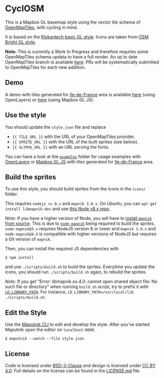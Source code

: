 CyclOSM
=======

This is a Mapbox GL basemap style using the vector tile schema of
[OpenMapTiles](https://github.com/openmaptiles/openmaptiles), with cycling in
mind.

It is based on the [Klokantech basic GL
style](https://github.com/openmaptiles/klokantech-basic-gl-style). Icons are
taken from [OSM Bright GL
style](https://github.com/openmaptiles/osm-bright-gl-style).

**Note:** This is currently a Work In Progress and therefore requires some
OpenMapTiles schema updata to have a full render. An up to date OpenMapTiles
branch is available
[here](https://github.com/Phyks/openmaptiles/tree/cyclosm). PRs will be
systematically submitted to OpenMapTiles for each new addition.


## Demo

A demo with tiles generated for
[Ile-de-France](https://en.wikipedia.org/wiki/%C3%8Ele-de-France) area is
available
[here](https://phyks.github.io/cyclosm-basic-gl-style/examples/openlayers.html)
(using OpenLayers) or
[here](https://phyks.github.io/cyclosm-basic-gl-style/examples/mapbox.html)
(using Mapbox GL JS).


## Use the style

You should update the `style.json` file and replace

* `{{ TILE_URL }}` with the URL of your OpenMapTiles
provider.
* `{{ SPRITE_URL }}` with the URL of the built sprites (see below).
* `{{ GLYPHS_URL }}` with an URL serving the fonts.

You can have a look at the [`examples`](examples/) folder for usage examples
with [OpenLayers](http://openlayers.org/) or [Mapbox GL
JS](https://www.mapbox.com/mapbox-gl-js/api/) with tiles generated for
[Ile-de-France](https://en.wikipedia.org/wiki/%C3%8Ele-de-France) area.

## Build the sprites

To use this style, you should build sprites from the icons in the `icons/`
folder.

This requires `nodejs <= 8.x` and `mapnik 3.0.x`. On Ubuntu, you can `apt-get
install libmapnik-dev` and use [this Node v8.x
repo](https://github.com/nodesource/distributions/blob/master/README.md#installation-instructions).

_Note:_ If you have a higher version of Node, you will have to [install
`mapnik` from
source](https://github.com/mapnik/mapnik/blob/master/INSTALL.md). This is due
to [`node-mapnik`](https://github.com/mapnik/node-mapnik) being required to
build the sprites. `node-mapnik@3.x` requires NodeJS version 8 or lower and
`mapnik 3.0.x` and `node-mapnik@4.X` is compatible with higher versions of
NodeJS but requires a Git version of `mapnik`.

Then, you can install the required JS dependencies with

```
$ npm install
```

and use `./scripts/build.sh` to build the sprites. Everytime you update the
icons, you should run `./scripts/build.sh` again, to rebuild the sprites.

_Note:_ If you get "Error: libmapnik.so.4.0: cannot open shared object file:
No such file or directory" when running `build.sh` script, try to prefix it
with
[`LD_LIBRARY_PATH`](http://tldp.org/HOWTO/Program-Library-HOWTO/shared-libraries.html).
For instance, `LD_LIBRARY_PATH=/usr/local/lib ./scripts/build.sh`.



## Edit the Style

Use the [Maputnik CLI](http://openmaptiles.org/docs/style/maputnik/) to edit and develop the style.
After you've started Maputnik open the editor on `localhost:8000`.

```
$ maputnik --watch --file style.json
```


## License

Code is licensed under
[BSD-3-Clause](https://opensource.org/licenses/BSD-3-Clause) and design is
licensed under [CC BY 4.0](https://creativecommons.org/licenses/by/4.0/). Full
details on the license can be found in the [LICENSE.md](LICENSE.md) file.
